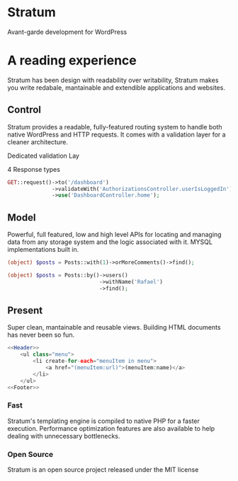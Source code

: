 # Stratum
Avant-garde development for WordPress




            

# A reading experience

Stratum has been design with readability over writability, Stratum makes you write redabale, mantainable and extendible applications and websites.

## Control

Stratum provides a readable, fully-featured routing system to handle both native WordPress and HTTP requests. It comes with a validation layer for a cleaner architecture.

Dedicated validation Lay

4 Response types

```php
GET::request()->to('/dashboard')
              ->validateWith('AuthorizationsController.userIsLoggedIn')
              ->use('DashboardController.home');
```
## Model

Powerful, full featured, low and high level APIs for locating and managing data from any storage system and the logic associated with it. MYSQL implementations built in.

```php
(object) $posts = Posts::with(1)->orMoreComments()->find();

(object) $posts = Posts::by()->users()
                             ->withName('Rafael')
                             ->find();
```
## Present

Super clean, mantainable and reusable views. Building HTML documents has never been so fun.
```php
<<Header>>
    <ul class="menu">
        <li create-for-each="menuItem in menu">
            <a href="(menuItem:url)">(menuItem:name)</a>
        </li>
    </ul>
<<Footer>>
```
### Fast

Stratum's templating engine is compiled to native PHP for a faster execution. Performance optimization features are also available to help dealing with unnecessary bottlenecks.


### Open Source

Stratum is an open source project released under the MIT license

